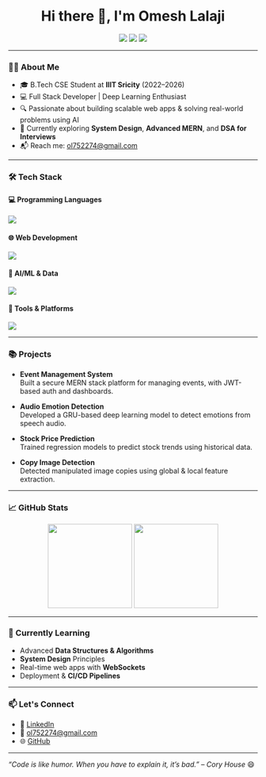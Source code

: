 <h1 align="center">Hi there 👋, I'm Omesh Lalaji</h1>
<p align="center">
  <a href="https://github.com/ol752274"><img src="https://img.shields.io/github/followers/ol752274?label=Follow&style=social"></a>
  <a href="mailto:ol752274@gmail.com"><img src="https://img.shields.io/badge/Email-ol752274@gmail.com-red?style=flat-square&logo=gmail"></a>
  <a href="https://linkedin.com/in/omesh-lalaji"><img src="https://img.shields.io/badge/LinkedIn-Omesh%20Lalaji-blue?style=flat-square&logo=linkedin"></a>
</p>

---

### 👨‍💻 About Me

- 🎓 B.Tech CSE Student at **IIIT Sricity** (2022–2026)
- 💻 Full Stack Developer | Deep Learning Enthusiast
- 🔍 Passionate about building scalable web apps & solving real-world problems using AI
- 🌱 Currently exploring **System Design**, **Advanced MERN**, and **DSA for Interviews**
- 📬 Reach me: [ol752274@gmail.com](mailto:ol752274@gmail.com)

---

### 🛠️ Tech Stack

#### 💻 Programming Languages
<p align="left">
  <img src="https://skillicons.dev/icons?i=python,java,js,c,sql" />
</p>

#### 🌐 Web Development
<p align="left">
  <img src="https://skillicons.dev/icons?i=html,css,react,nodejs,express,mongodb" />
</p>

#### 🤖 AI/ML & Data
<p align="left">
  <img src="https://skillicons.dev/icons?i=tensorflow,keras,numpy,pandas" />
</p>

#### 🧰 Tools & Platforms
<p align="left">
  <img src="https://skillicons.dev/icons?i=git,github,vscode,linux" />
</p>

---

### 📚 Projects

- **Event Management System**  
  Built a secure MERN stack platform for managing events, with JWT-based auth and dashboards.

- **Audio Emotion Detection**  
  Developed a GRU-based deep learning model to detect emotions from speech audio.

- **Stock Price Prediction**  
  Trained regression models to predict stock trends using historical data.

- **Copy Image Detection**  
  Detected manipulated image copies using global & local feature extraction.

---

### 📈 GitHub Stats

<p align="center">
  <img src="https://github-readme-stats.vercel.app/api?username=ol752274&show_icons=true&theme=radical&count_private=true" height="170" />
  <img src="https://github-readme-stats.vercel.app/api/top-langs/?username=ol752274&layout=compact&theme=radical" height="170" />
</p>

---

### 🧠 Currently Learning

- Advanced **Data Structures & Algorithms**
- **System Design** Principles
- Real-time web apps with **WebSockets**
- Deployment & **CI/CD Pipelines**

---

### 📫 Let's Connect

- 💼 [LinkedIn](https://linkedin.com/in/omesh-lalaji)  
- 📧 [ol752274@gmail.com](mailto:ol752274@gmail.com)  
- 🌐 [GitHub](https://github.com/ol752274)

---

_“Code is like humor. When you have to explain it, it’s bad.” – Cory House_ 😄
